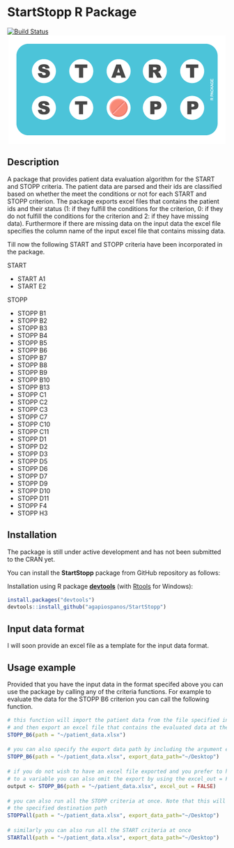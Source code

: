 StartStopp R Package
================

[![Build Status](https://travis-ci.com/agapiospanos/StartStopp.svg?branch=master)](https://travis-ci.com/agapiospanos/StartStopp) <img src="man/figures/start-stopp-logo.png" width=500 style="margin: 0 auto; display: block;"/>

Description
-----------

A package that provides patient data evaluation algorithm for the START and STOPP criteria. The patient data are parsed and their ids are classified based on whether the meet the conditions or not for each START and STOPP criterion. The package exports excel files that contains the patient ids and their status (1: if they fulfill the conditions for the criterion, 0: if they do not fulfill the conditions for the criterion and 2: if they have missing data). Furthermore if there are missing data on the input data the excel file specifies the column name of the input excel file that contains missing data.

Till now the following START and STOPP criteria have been incorporated in the package.

START

-   START A1
-   START E2

STOPP

-   STOPP B1
-   STOPP B2
-   STOPP B3
-   STOPP B4
-   STOPP B5
-   STOPP B6
-   STOPP B7
-   STOPP B8
-   STOPP B9
-   STOPP B10
-   STOPP B13
-   STOPP C1
-   STOPP C2
-   STOPP C3
-   STOPP C7
-   STOPP C10
-   STOPP C11
-   STOPP D1
-   STOPP D2
-   STOPP D3
-   STOPP D5
-   STOPP D6
-   STOPP D7
-   STOPP D9
-   STOPP D10
-   STOPP D11
-   STOPP F4
-   STOPP H3

Installation
------------

The package is still under active development and has not been submitted to the CRAN yet.

You can install the **StartStopp** package from GitHub repository as follows:

Installation using R package **[devtools](https://cran.r-project.org/package=devtools)** (with [Rtools](https://cran.r-project.org/bin/windows/Rtools/) for Windows):

``` r
install.packages("devtools")
devtools::install_github("agapiospanos/StartStopp")
```

Input data format
-----------------

I will soon provide an excel file as a template for the input data format.

Usage example
-------------

Provided that you have the input data in the format specifed above you can use the package by calling any of the criteria functions. For example to evaluate the data for the STOPP B6 criterion you can call the following function.

``` r
# this function will import the patient data from the file specified in path argument 
# and then export an excel file that contains the evaluated data at the working directory
STOPP_B6(path = "~/patient_data.xlsx")

# you can also specify the export data path by including the argument export_data_path
STOPP_B6(path = "~/patient_data.xlsx", export_data_path="~/Desktop")

# if you do not wish to have an excel file exported and you prefer to have the data assigned 
# to a variable you can also omit the export by using the excel_out = FALSE
output <- STOPP_B6(path = "~/patient_data.xlsx", excel_out = FALSE)

# you can also run all the STOPP criteria at once. Note that this will generate many excel files in
# the specified destination path
STOPPall(path = "~/patient_data.xlsx", export_data_path="~/Desktop")

# similarly you can also run all the START criteria at once
STARTall(path = "~/patient_data.xlsx", export_data_path="~/Desktop")
```
